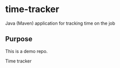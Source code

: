 # time-tracker
Java (Maven) application for tracking time on the job

## Purpose

This is a demo repo.

Time tracker
